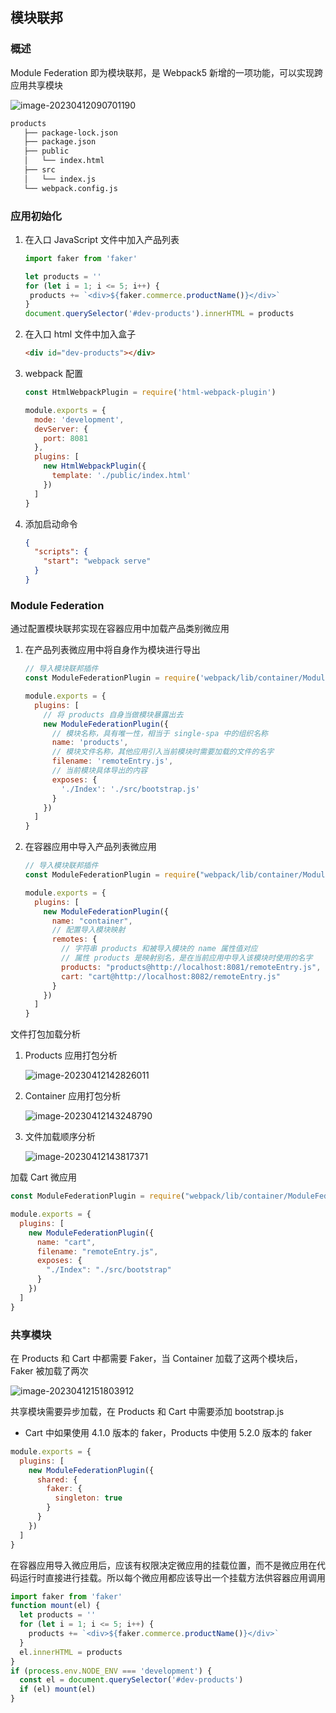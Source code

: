 ## 模块联邦

### 概述

Module Federation 即为模块联邦，是 Webpack5 新增的一项功能，可以实现跨应用共享模块

![image-20230412090701190](https://gitee.com/lilyn/pic/raw/master/lagoulearn-img/image-20230412090701190.png)

```bash
products
   ├── package-lock.json
   ├── package.json
   ├── public
   │   └── index.html
   ├── src
   │   └── index.js
   └── webpack.config.js
```

### 应用初始化

1. 在入口 JavaScript 文件中加入产品列表

   ```js
   import faker from 'faker'
   
   let products = ''
   for (let i = 1; i <= 5; i++) {
   	products += `<div>${faker.commerce.productName()}</div>`
   }
   document.querySelector('#dev-products').innerHTML = products
   ```

2. 在入口 html 文件中加入盒子

   ```html
   <div id="dev-products"></div>
   ```

3. webpack 配置

   ```js
   const HtmlWebpackPlugin = require('html-webpack-plugin')
   
   module.exports = {
     mode: 'development',
     devServer: {
       port: 8081
     },
     plugins: [
       new HtmlWebpackPlugin({
         template: './public/index.html'
       })
     ]
   }
   ```

4. 添加启动命令

   ```json
   {
     "scripts": {
       "start": "webpack serve"
     }
   }
   ```

### Module Federation

通过配置模块联邦实现在容器应用中加载产品类别微应用

1. 在产品列表微应用中将自身作为模块进行导出

   ```js
   // 导入模块联邦插件
   const ModuleFederationPlugin = require('webpack/lib/container/ModuleFederationPlugin')
   
   module.exports = {
     plugins: [
       // 将 products 自身当做模块暴露出去
       new ModuleFederationPlugin({
         // 模块名称，具有唯一性，相当于 single-spa 中的组织名称
         name: 'products',
         // 模块文件名称，其他应用引入当前模块时需要加载的文件的名字
         filename: 'remoteEntry.js',
         // 当前模块具体导出的内容
         exposes: {
           './Index': './src/bootstrap.js'
         }
       })
     ]
   }
   ```

2. 在容器应用中导入产品列表微应用

   ```js
   // 导入模块联邦插件
   const ModuleFederationPlugin = require("webpack/lib/container/ModuleFederationPlugin")
   
   module.exports = {
     plugins: [
       new ModuleFederationPlugin({
         name: "container",
         // 配置导入模块映射
         remotes: {
           // 字符串 products 和被导入模块的 name 属性值对应
           // 属性 products 是映射别名，是在当前应用中导入该模块时使用的名字
           products: "products@http://localhost:8081/remoteEntry.js",
           cart: "cart@http://localhost:8082/remoteEntry.js"
         }
       })
     ]
   }
   ```

文件打包加载分析

1. Products 应用打包分析

   ![image-20230412142826011](https://gitee.com/lilyn/pic/raw/master/lagoulearn-img/image-20230412142826011.png)

2. Container 应用打包分析

   ![image-20230412143248790](https://gitee.com/lilyn/pic/raw/master/lagoulearn-img/image-20230412143248790.png)

3. 文件加载顺序分析

   ![image-20230412143817371](https://gitee.com/lilyn/pic/raw/master/lagoulearn-img/image-20230412143817371.png)

加载 Cart 微应用

```js
const ModuleFederationPlugin = require("webpack/lib/container/ModuleFederationPlugin")

module.exports = {
  plugins: [
    new ModuleFederationPlugin({
      name: "cart",
      filename: "remoteEntry.js",
      exposes: {
        "./Index": "./src/bootstrap"
      }
    })
  ]
}
```

### 共享模块

在 Products 和 Cart 中都需要 Faker，当 Container 加载了这两个模块后，Faker 被加载了两次

![image-20230412151803912](https://gitee.com/lilyn/pic/raw/master/lagoulearn-img/image-20230412151803912.png)

共享模块需要异步加载，在 Products 和 Cart 中需要添加 bootstrap.js

- Cart 中如果使用 4.1.0 版本的 faker，Products 中使用 5.2.0 版本的 faker

```js
module.exports = {
  plugins: [
    new ModuleFederationPlugin({
      shared: {
        faker: {
          singleton: true
        }
      }
    })
  ]
}
```

在容器应用导入微应用后，应该有权限决定微应用的挂载位置，而不是微应用在代码运行时直接进行挂载。所以每个微应用都应该导出一个挂载方法供容器应用调用

```js
import faker from 'faker'
function mount(el) {
  let products = ''
  for (let i = 1; i <= 5; i++) {
    products += `<div>${faker.commerce.productName()}</div>`
  }
  el.innerHTML = products
}
if (process.env.NODE_ENV === 'development') {
  const el = document.querySelector('#dev-products')
  if (el) mount(el)
}
```

